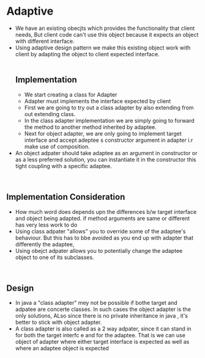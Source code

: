 <h1>Adaptive </h1>

<ul>
  <li>We have an existing obecjts which provides the functionality that client needs, But client code can't use this object because it expects an object with different interface.</li>
  <li>Using adaptive design pattern we make this existing object work with client by adapting the object to client expected interface.</li>
</ui>

<br>
<h2>Implementation</h2>
<ul>
  <li>We start creating a class for Adapter</li>
  <ui>
    <li>Adapter must implements the interface expected by client</li>
    <li>First we are going to try out a class adapter by also extending from out extending class.</li>
    <li>In the class adapter implementation we are simply going to forward the method to another method inherited by adaptee.</li>
    <li>Next for object adapter, we are only going to implement target interface and accept adeptee s constructor argument in adapter i.r make use of composition.</li>
   </ul>
  <li>An object adpater should take adaptee as an argument in constructor or as a less preferred solution, you can instantiate it in the constructor this tight coupling with a specific adaptee.</li>
</ul>


<br>
<h2>Implementation Consideration</h2>
<ul>
<li>How much word does depends upn the differences b/w target interface and object being adapted. if method arguments are same or different has very less work to do</li>
<li>Using class adpater "allows" you to override some of the adaptee's behaviour. But this has to bbe avoided as you end up with adapter that differently the adaptee,</li>
<li>Using obejct adpater allows you to potentially change the adaptee object to one of its subclasses.</li>
</ul>


<br>
<h2>Design</h2>
<ul>
  <li>In java a "class adapter" mey not be possible if bothe target and adpatee are concerte classes. In such cases the object adapter is the only solutions, ALso since there is no private inheritance in java , it's better to stick with object adapter.</li>
  <li> A class adapter is also called as a 2 way adpater, since it can stand in for both the target interfc e and for the adaptee. That is we can use object of adapter where either target interface is expected as well as where an adaptee object is expected</li>
</ul>
 
